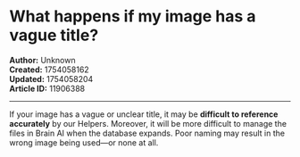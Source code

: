 # What happens if my image has a vague title?

**Author:** Unknown  
**Created:** 1754058162  
**Updated:** 1754058204  
**Article ID:** 11906388  

---

If your image has a vague or unclear title, it may be **difficult to reference accurately** by our Helpers. Moreover, it will be more difficult to manage the files in Brain AI when the database expands. Poor naming may result in the wrong image being used—or none at all.
